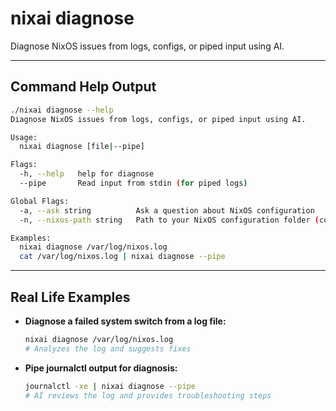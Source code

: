 # nixai diagnose

Diagnose NixOS issues from logs, configs, or piped input using AI.

---

## Command Help Output

```sh
./nixai diagnose --help
Diagnose NixOS issues from logs, configs, or piped input using AI.

Usage:
  nixai diagnose [file|--pipe]

Flags:
  -h, --help   help for diagnose
  --pipe       Read input from stdin (for piped logs)

Global Flags:
  -a, --ask string          Ask a question about NixOS configuration
  -n, --nixos-path string   Path to your NixOS configuration folder (containing flake.nix or configuration.nix)

Examples:
  nixai diagnose /var/log/nixos.log
  cat /var/log/nixos.log | nixai diagnose --pipe
```

---

## Real Life Examples

- **Diagnose a failed system switch from a log file:**
  ```sh
  nixai diagnose /var/log/nixos.log
  # Analyzes the log and suggests fixes
  ```
- **Pipe journalctl output for diagnosis:**
  ```sh
  journalctl -xe | nixai diagnose --pipe
  # AI reviews the log and provides troubleshooting steps
  ```
